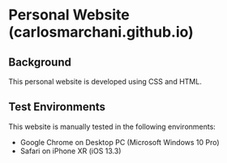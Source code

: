 # Personal Website (carlosmarchani.github.io)

## Background
This personal website is developed using CSS and HTML.

## Test Environments
This website is manually tested in the following environments:
* Google Chrome on Desktop PC (Microsoft Windows 10 Pro)
* Safari on iPhone XR (iOS 13.3)